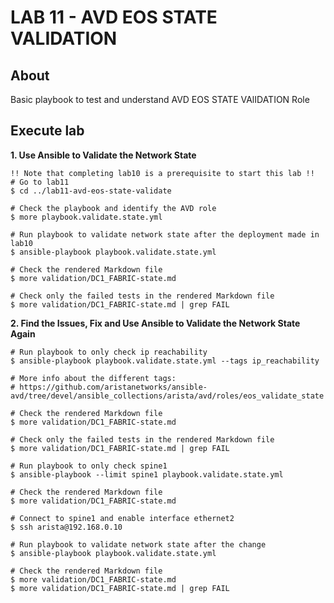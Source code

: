 # LAB 11 - AVD EOS STATE VALIDATION

## About

Basic playbook to test and understand AVD EOS STATE VAlIDATION Role

## Execute lab

__1. Use Ansible to Validate the Network State__

```shell
!! Note that completing lab10 is a prerequisite to start this lab !!
# Go to lab11
$ cd ../lab11-avd-eos-state-validate

# Check the playbook and identify the AVD role
$ more playbook.validate.state.yml

# Run playbook to validate network state after the deployment made in lab10
$ ansible-playbook playbook.validate.state.yml

# Check the rendered Markdown file
$ more validation/DC1_FABRIC-state.md

# Check only the failed tests in the rendered Markdown file
$ more validation/DC1_FABRIC-state.md | grep FAIL
```

__2. Find the Issues, Fix and Use Ansible to Validate the Network State Again__

```shell
# Run playbook to only check ip reachability
$ ansible-playbook playbook.validate.state.yml --tags ip_reachability

# More info about the different tags:
# https://github.com/aristanetworks/ansible-avd/tree/devel/ansible_collections/arista/avd/roles/eos_validate_state

# Check the rendered Markdown file
$ more validation/DC1_FABRIC-state.md

# Check only the failed tests in the rendered Markdown file
$ more validation/DC1_FABRIC-state.md | grep FAIL

# Run playbook to only check spine1
$ ansible-playbook --limit spine1 playbook.validate.state.yml

# Check the rendered Markdown file
$ more validation/DC1_FABRIC-state.md

# Connect to spine1 and enable interface ethernet2
$ ssh arista@192.168.0.10

# Run playbook to validate network state after the change
$ ansible-playbook playbook.validate.state.yml

# Check the rendered Markdown file
$ more validation/DC1_FABRIC-state.md
$ more validation/DC1_FABRIC-state.md | grep FAIL
```